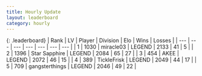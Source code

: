 ```yaml
---
title: Hourly Update
layout: leaderboard
category: hourly
---
```


{: .leaderboard}
| Rank | LV | Player | Division | Elo | Wins | Losses |
| --- | --- | --- | --- | --- | --- | --- |
| <span data-change="0">1</span> | 1030 | <span title="ID: 416373">miracle03</span> | LEGEND | <span data-change="0">2133</span> | <span data-change="0">41</span> | <span data-change="0">5</span> |
| <span data-change="0">2</span> | 1396 | <span title="ID: 315148">Star Sapphire</span> | LEGEND | <span data-change="10">2084</span> | <span data-change="2">65</span> | <span data-change="0">27</span> |
| <span data-change="0">3</span> | 454 | <span title="ID: 455100">AKEE</span> | LEGEND | <span data-change="0">2072</span> | <span data-change="0">46</span> | <span data-change="0">15</span> |
| <span data-change="0">4</span> | 389 | <span title="ID: 512212">TickleFrisk</span> | LEGEND | <span data-change="0">2049</span> | <span data-change="0">44</span> | <span data-change="0">17</span> |
| <span data-change="0">5</span> | 709 | <span title="ID: 92077">gangsterthings</span> | LEGEND | <span data-change="0">2046</span> | <span data-change="0">49</span> | <span data-change="0">22</span> |